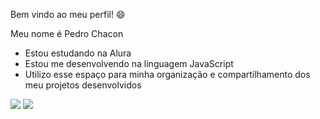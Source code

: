  Bem vindo ao meu perfil! 😄 

 Meu nome é Pedro Chacon

* Estou estudando na Alura
* Estou me desenvolvendo na linguagem JavaScript
* Utilizo esse espaço para minha organização e compartilhamento dos meu projetos desenvolvidos

  


![](https://media1.tenor.com/m/IHjM9i_VdAoAAAAd/bom-dia-valtatui.gif) ![](https://media1.tenor.com/m/epjx49FAdk4AAAAC/calleri-calleri-spfc.gif)





